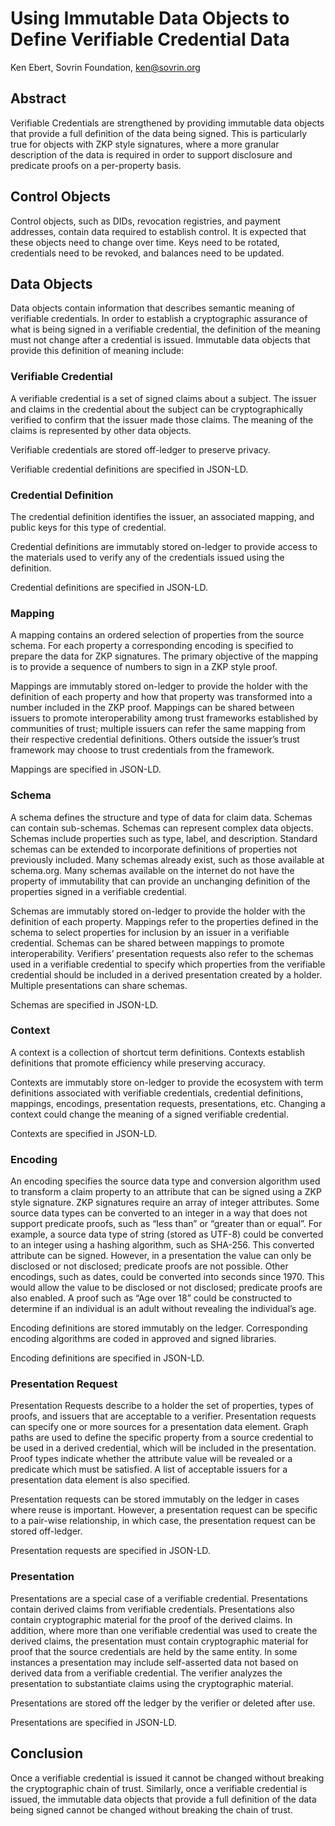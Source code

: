 # Using Immutable Data Objects to Define Verifiable Credential Data

Ken Ebert,
Sovrin Foundation,
ken@sovrin.org

## Abstract
Verifiable Credentials are strengthened by providing immutable data objects that
provide a full definition of the data being signed. 
This is particularly true for objects with ZKP style signatures,
where a more granular description of the data is required in order to support 
disclosure and predicate proofs on a per-property basis.

## Control Objects
Control objects, such as DIDs, revocation registries, and payment addresses, 
contain data required to establish control. 
It is expected that these objects need to change over time. 
Keys need to be rotated, credentials need to be revoked, 
and balances need to be updated.

## Data Objects
Data objects contain information that describes semantic meaning of 
verifiable credentials. 
In order to establish a cryptographic assurance of what is being signed in a 
verifiable credential, 
the definition of the meaning must not change after a credential is issued. 
Immutable data objects that provide this definition of meaning include:

### Verifiable Credential
A verifiable credential is a set of signed claims about a subject. 
The issuer and claims in the credential about the subject can be 
cryptographically verified to confirm that the issuer made those claims. 
The meaning of the claims is represented by other data objects.

Verifiable credentials are stored off-ledger to preserve privacy.

Verifiable credential definitions are specified in JSON-LD.

### Credential Definition
The credential definition identifies the issuer, an associated mapping, 
and public keys for this type of credential. 

Credential definitions are immutably stored on-ledger to provide access to the
materials used to verify any of the credentials issued using the definition.

Credential definitions are specified in JSON-LD.

### Mapping  
A mapping contains an ordered selection of properties from the source schema. 
For each property a corresponding encoding is specified to prepare the data for 
ZKP signatures. 
The primary objective of the mapping is to provide a sequence of numbers to sign 
in a ZKP style proof. 

Mappings are immutably stored on-ledger to provide the holder with the definition of 
each property and how that property was transformed into a number included in the 
ZKP proof.
Mappings can be shared between issuers to promote interoperability among trust 
frameworks established by communities of trust; multiple issuers can refer the same 
mapping from their respective credential definitions. Others outside the issuer’s 
trust framework may choose to trust credentials from the framework.

Mappings are specified in JSON-LD.

### Schema  
A schema defines the structure and type of data for claim data. 
Schemas can contain sub-schemas. Schemas can represent complex data objects. 
Schemas include properties such as type, label, and description. 
Standard schemas can be extended to incorporate definitions of properties not
previously included.
Many schemas already exist, such as those available at schema.org. 
Many schemas available on the internet do not have the property of immutability 
that can provide an unchanging definition of the properties signed in a 
verifiable credential.

Schemas are immutably stored on-ledger to provide the holder with the definition 
of each property. Mappings refer to the properties defined in the schema to select
properties for inclusion by an issuer in a verifiable credential. 
Schemas can be shared between mappings to promote interoperability. 
Verifiers’ presentation requests also refer to the schemas used in a 
verifiable credential to specify which properties from the verifiable
credential should be included in a derived presentation created by a holder. 
Multiple presentations can share schemas.  

Schemas are specified in JSON-LD.
  
### Context
A context is a collection of shortcut term definitions. 
Contexts establish definitions that promote efficiency while preserving accuracy. 

Contexts are immutably store on-ledger to provide the ecosystem with term 
definitions associated with verifiable credentials, credential definitions, 
mappings, encodings, presentation requests, presentations, etc. 
Changing a context could change the meaning of a signed verifiable credential.

Contexts are specified in JSON-LD.
  
### Encoding 
An encoding specifies the source data type and conversion algorithm used to 
transform a claim property to an attribute that can be signed using a 
ZKP style signature. ZKP signatures require an array of integer attributes. 
Some source data types can be converted to an integer in a way that does not support 
predicate proofs, such as “less than” or “greater than or equal”. 
For example, a source data type of string (stored as UTF-8) could be converted to 
an integer using a hashing algorithm, such as SHA-256. 
This converted attribute can be signed. 
However, in a presentation the value can only be disclosed or not disclosed; 
predicate proofs are not possible. 
Other encodings, such as dates, could be converted into seconds since 1970. 
This would allow the value to be disclosed or not disclosed; predicate proofs 
are also enabled. 
A proof such as “Age over 18” could be constructed to determine if an individual is 
an adult without revealing the individual’s age.

Encoding definitions are stored immutably on the ledger. 
Corresponding encoding algorithms are coded in approved and signed libraries.

Encoding definitions are specified in JSON-LD.

### Presentation Request
Presentation Requests describe to a holder the set of properties, types of proofs, 
and issuers that are acceptable to a verifier. 
Presentation requests can specify one or more sources for a presentation data element.
Graph paths are used to define the specific property from a source credential 
to be used in a derived credential, which will be included in the presentation. 
Proof types indicate whether the attribute value will be revealed or a predicate 
which must be satisfied. 
A list of acceptable issuers for a presentation data element is also specified.

Presentation requests can be stored immutably on the ledger in cases 
where reuse is important. 
However, a presentation request can be specific to a pair-wise relationship,
in which case, the presentation request can be stored off-ledger.

Presentation requests are specified in JSON-LD.

### Presentation
Presentations are a special case of a verifiable credential. 
Presentations contain derived claims from verifiable credentials. 
Presentations also contain cryptographic material for the proof of the derived claims.
In addition, where more than one verifiable credential was used 
to create the derived claims, 
the presentation must contain cryptographic material for 
proof that the source credentials are held by the same entity. 
In some instances a presentation may include self-asserted data 
not based on derived data from a verifiable credential. 
The verifier analyzes the presentation to substantiate claims using the 
cryptographic material.

Presentations are stored off the ledger by the verifier or deleted after use.

Presentations are specified in JSON-LD.

## Conclusion
Once a verifiable credential is issued it cannot be changed 
without breaking the cryptographic chain of trust. 
Similarly, once a verifiable credential is issued, 
the immutable data objects that provide 
a full definition of the data being signed cannot be changed 
without breaking the chain of trust.
